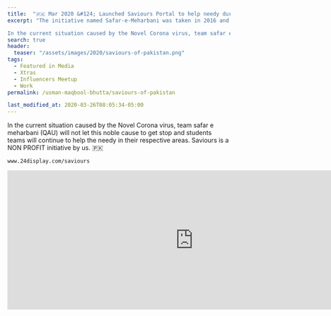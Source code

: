 ```yaml
---
title:  "🇵🇰 Mar 2020 &#124; Launched Saviours Portal to help needy during Corona pandemic in Pakistan."
excerpt: "The initiative named Safar-e-Meharbani was taken in 2016 and till now it has been successfully involved in arranging Ramadan Dastarkhwan each year for the needy people as well as paying the fee of a number of talented poor students every semester. 

In the current situation caused by the Novel Corona virus, team safar e meharbani will not let this noble cause to get stop and students teams will continue to help the needy in their respective areas. Saviours is a NON PROFIT initiative by us. 🇵🇰"
search: true
header:
  teaser: "/assets/images/2020/saviours-of-pakistan.png"
tags: 
  - Featured in Media
  - Xtras
  - Influencers Meetup
  - Work
permalink: /usman-maqbool-bhutta/saviours-of-pakistan

last_modified_at: 2020-03-26T08:05:34-05:00
---
```

In the current situation caused by the Novel Corona virus, team safar e meharbani (QAU) will not let this noble cause to get stop and students teams will continue to help the needy in their respective areas. Saviours is a NON PROFIT initiative by us. 🇵🇰 

```
www.24display.com/saviours
```
<iframe width="840" height="315" src="https://www.youtube.com/embed/HoLV42PQGUc" frameborder="0" allow="accelerometer; autoplay; encrypted-media; gyroscope; picture-in-picture" allowfullscreen></iframe>